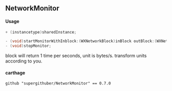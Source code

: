 ## NetworkMonitor

#### Usage

```objectiveC
+ (instancetype)sharedInstance;

- (void)startMonitorWithInblock:(WXNetworkBlock)inBlock outBlock:(WXNetworkBlock)outBlock;
- (void)stopMonitor;
```

block will return 1 time per seconds, unit is bytes/s.
transform units according to you.


#### carthage 

```
github "supergithuber/NetworkMonitor" == 0.7.0
```